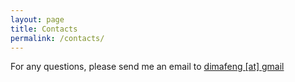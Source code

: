 ```yaml
---
layout: page
title: Contacts
permalink: /contacts/
---
```


For any questions, please send me an email to <a href="mailto:dimafeng+site@gmail.com">dimafeng [at] gmail</a>
